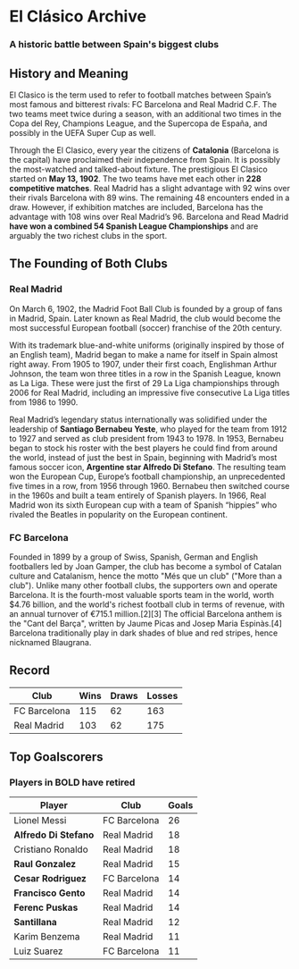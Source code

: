 #  El Clásico Archive


### A historic battle between Spain's biggest clubs


## History and Meaning

El Clasico is the term used to refer to football matches between Spain’s most famous and bitterest rivals: FC Barcelona and Real Madrid C.F. The two teams meet twice during a season, with an additional two times in the Copa del Rey, Champions League, and the Supercopa de España, and possibly in the UEFA Super Cup as well.

Through the El Clasico, every year the citizens of **Catalonia** (Barcelona is the capital) have proclaimed their independence from Spain. It is possibly the most-watched and talked-about fixture. The prestigious El Clasico started on **May 13, 1902**. The two teams have met each other in **228 competitive matches**. Real Madrid has a slight advantage with 92 wins over their rivals Barcelona with 89 wins. The remaining 48 encounters ended in a draw. However, if exhibition matches are included, Barcelona has the advantage with 108 wins over Real Madrid’s 96. Barcelona and Read Madrid **have won a combined 54 Spanish League Championships** and are arguably the two richest clubs in the sport.

## The Founding of Both Clubs

### **Real Madrid**

On March 6, 1902, the Madrid Foot Ball Club is founded by a group of fans in Madrid, Spain. Later known as Real Madrid, the club would become the most successful European football (soccer) franchise of the 20th century.

With its trademark blue-and-white uniforms (originally inspired by those of an English team), Madrid began to make a name for itself in Spain almost right away. From 1905 to 1907, under their first coach, Englishman Arthur Johnson, the team won three titles in a row in the Spanish League, known as La Liga. These were just the first of 29 La Liga championships through 2006 for Real Madrid, including an impressive five consecutive La Liga titles from 1986 to 1990.

Real Madrid’s legendary status internationally was solidified under the leadership of **Santiago Bernabeu Yeste**, who played for the team from 1912 to 1927 and served as club president from 1943 to 1978. In 1953, Bernabeu began to stock his roster with the best players he could find from around the world, instead of just the best in Spain, beginning with Madrid’s most famous soccer icon, **Argentine star Alfredo Di Stefano**. The resulting team won the European Cup, Europe’s football championship, an unprecedented five times in a row, from 1956 through 1960. Bernabeu then switched course in the 1960s and built a team entirely of Spanish players. In 1966, Real Madrid won its sixth European cup with a team of Spanish “hippies” who rivaled the Beatles in popularity on the European continent.

### **FC Barcelona**

Founded in 1899 by a group of Swiss, Spanish, German and English footballers led by Joan Gamper, the club has become a symbol of Catalan culture and Catalanism, hence the motto "Més que un club" ("More than a club"). Unlike many other football clubs, the supporters own and operate Barcelona. It is the fourth-most valuable sports team in the world, worth $4.76 billion, and the world's richest football club in terms of revenue, with an annual turnover of €715.1 million.[2][3] The official Barcelona anthem is the "Cant del Barça", written by Jaume Picas and Josep Maria Espinàs.[4] Barcelona traditionally play in dark shades of blue and red stripes, hence nicknamed Blaugrana.

## Record

| Club | Wins| Draws| Losses|
| ------------- | ------------- | ------------- |-------------|
| FC Barcelona | 115| 62| 163|
| Real Madrid | 103|62 | 175|

## **Top Goalscorers**
### Players in BOLD have retired

| Player      | Club |  Goals| 
| ------------- | ------------- |  ------------- |
| Lionel Messi |  FC Barcelona |  26|
| **Alfredo Di Stefano**  | Real Madrid| 18 |
| Cristiano Ronaldo  | Real Madrid  | 18 |
| **Raul Gonzalez**  | Real Madrid | 15 |
| **Cesar Rodriguez** | FC Barcelona  | 14      |
| **Francisco Gento** | Real Madrid |  14
| **Ferenc Puskas** | Real Madrid | 14  |
| **Santillana** | Real Madrid  | 12  |
| Karim Benzema | Real Madrid  | 11 |
| Luiz Suarez | FC Barcelona  | 11  |

